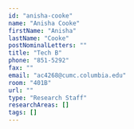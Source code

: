 ```yaml
---
id: "anisha-cooke"
name: "Anisha Cooke"
firstName: "Anisha"
lastName: "Cooke"
postNominalLetters: ""
title: "Tech B"
phone: "851-5292"
fax: ""
email: "ac4268@cumc.columbia.edu"
room: "401B"
url: ""
type: "Research Staff"
researchAreas: []
tags: []
---
```

